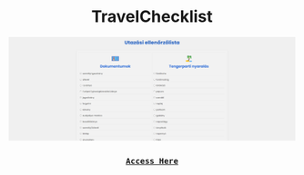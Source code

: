 <h1 align="center">
TravelChecklist
</h1>

![TravelChecklist preview](./.github/preview.png)

<h3 align="center">
    <strong>
      <code>&nbsp;<a href="https://andorkadominik.github.io/TravelChecklist/">Access Here</a>&nbsp;</code>
    </strong>
</h3>